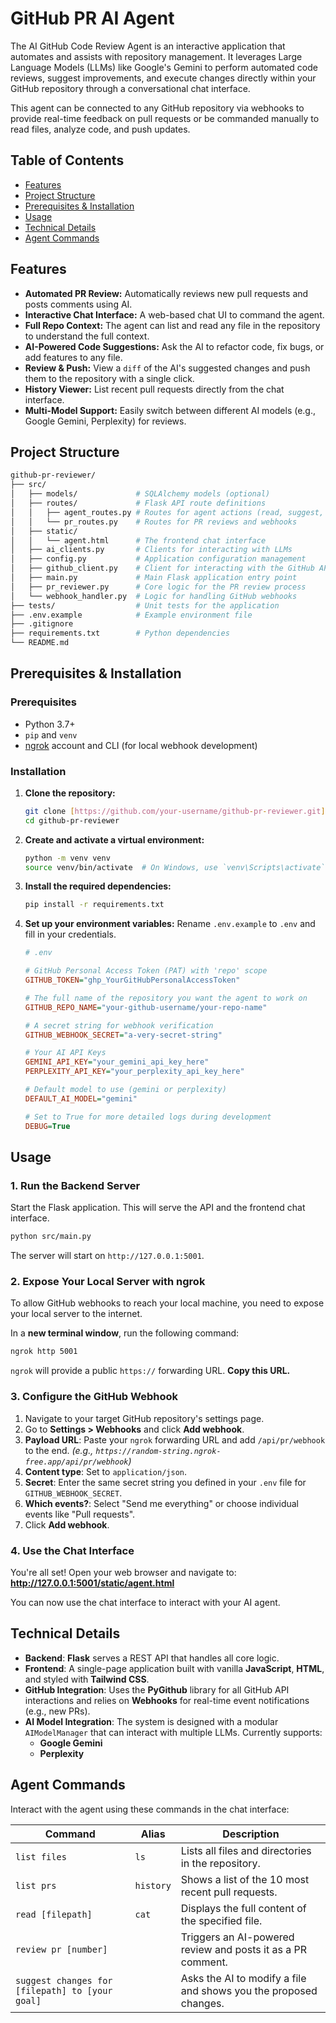 # GitHub PR AI Agent
The AI GitHub Code Review Agent is an interactive application that automates and assists with repository management. It leverages Large Language Models (LLMs) like Google's Gemini 
to perform automated code reviews, suggest improvements, and execute changes directly within your GitHub repository through a conversational chat interface.

This agent can be connected to any GitHub repository via webhooks to provide real-time feedback on pull requests or be commanded manually to read files, analyze code, and push updates.

## Table of Contents
- [Features](#Features)
- [Project Structure](#project-structure)
- [Prerequisites & Installation](#prerequisites--installation)
- [Usage](#usage)
- [Technical Details](#technical-details)
- [Agent Commands](#agent-commands)

## Features
- **Automated PR Review:** Automatically reviews new pull requests and posts comments using AI.
- **Interactive Chat Interface:** A web-based chat UI to command the agent.
- **Full Repo Context:** The agent can list and read any file in the repository to understand the full context.
- **AI-Powered Code Suggestions:** Ask the AI to refactor code, fix bugs, or add features to any file.
- **Review & Push:** View a `diff` of the AI's suggested changes and push them to the repository with a single click.
- **History Viewer:** List recent pull requests directly from the chat interface.
- **Multi-Model Support:** Easily switch between different AI models (e.g., Google Gemini, Perplexity) for reviews.

## Project Structure
```bash
github-pr-reviewer/
├── src/
│   ├── models/             # SQLAlchemy models (optional)
│   ├── routes/             # Flask API route definitions
│   │   ├── agent_routes.py # Routes for agent actions (read, suggest, push)
│   │   └── pr_routes.py    # Routes for PR reviews and webhooks
│   ├── static/
│   │   └── agent.html      # The frontend chat interface
│   ├── ai_clients.py       # Clients for interacting with LLMs
│   ├── config.py           # Application configuration management
│   ├── github_client.py    # Client for interacting with the GitHub API
│   ├── main.py             # Main Flask application entry point
│   ├── pr_reviewer.py      # Core logic for the PR review process
│   └── webhook_handler.py  # Logic for handling GitHub webhooks
├── tests/                  # Unit tests for the application
├── .env.example            # Example environment file
├── .gitignore
├── requirements.txt        # Python dependencies
└── README.md
```

## Prerequisites & Installation

### Prerequisites
- Python 3.7+
- `pip` and `venv`
- [ngrok](https://ngrok.com/download) account and CLI (for local webhook development)

### Installation
1.  **Clone the repository:**
    ```bash
    git clone [https://github.com/your-username/github-pr-reviewer.git](https://github.com/your-username/github-pr-reviewer.git)
    cd github-pr-reviewer
    ```
2.  **Create and activate a virtual environment:**
    ```bash
    python -m venv venv
    source venv/bin/activate  # On Windows, use `venv\Scripts\activate`
    ```
3.  **Install the required dependencies:**
    ```bash
    pip install -r requirements.txt
    ```
4.  **Set up your environment variables:**
    Rename `.env.example` to `.env` and fill in your credentials.
    ```ini
    # .env

    # GitHub Personal Access Token (PAT) with 'repo' scope
    GITHUB_TOKEN="ghp_YourGitHubPersonalAccessToken"

    # The full name of the repository you want the agent to work on
    GITHUB_REPO_NAME="your-github-username/your-repo-name"

    # A secret string for webhook verification
    GITHUB_WEBHOOK_SECRET="a-very-secret-string"

    # Your AI API Keys
    GEMINI_API_KEY="your_gemini_api_key_here"
    PERPLEXITY_API_KEY="your_perplexity_api_key_here"

    # Default model to use (gemini or perplexity)
    DEFAULT_AI_MODEL="gemini"

    # Set to True for more detailed logs during development
    DEBUG=True
    ```

## Usage

### 1. Run the Backend Server
Start the Flask application. This will serve the API and the frontend chat interface.
```bash
python src/main.py
```
The server will start on `http://127.0.0.1:5001`.

### 2. Expose Your Local Server with ngrok
To allow GitHub webhooks to reach your local machine, you need to expose your local server to the internet.

In a **new terminal window**, run the following command:
```bash
ngrok http 5001
```
`ngrok` will provide a public `https://` forwarding URL. **Copy this URL.**

### 3. Configure the GitHub Webhook
1.  Navigate to your target GitHub repository's settings page.
2.  Go to **Settings > Webhooks** and click **Add webhook**.
3.  **Payload URL**: Paste your `ngrok` forwarding URL and add `/api/pr/webhook` to the end.
    *(e.g., `https://random-string.ngrok-free.app/api/pr/webhook`)*
4.  **Content type**: Set to `application/json`.
5.  **Secret**: Enter the same secret string you defined in your `.env` file for `GITHUB_WEBHOOK_SECRET`.
6.  **Which events?**: Select "Send me everything" or choose individual events like "Pull requests".
7.  Click **Add webhook**.

### 4. Use the Chat Interface
You're all set! Open your web browser and navigate to:
**http://127.0.0.1:5001/static/agent.html**

You can now use the chat interface to interact with your AI agent.

## Technical Details
- **Backend**: **Flask** serves a REST API that handles all core logic.
- **Frontend**: A single-page application built with vanilla **JavaScript**, **HTML**, and styled with **Tailwind CSS**.
- **GitHub Integration**: Uses the **PyGithub** library for all GitHub API interactions and relies on **Webhooks** for real-time event notifications (e.g., new PRs).
- **AI Model Integration**: The system is designed with a modular `AIModelManager` that can interact with multiple LLMs. Currently supports:
    - **Google Gemini**
    - **Perplexity**

## Agent Commands
Interact with the agent using these commands in the chat interface:

| Command                                         | Alias     | Description                                                     |
| ----------------------------------------------- | --------- | --------------------------------------------------------------- |
| `list files`                                    | `ls`      | Lists all files and directories in the repository.              |
| `list prs`                                      | `history` | Shows a list of the 10 most recent pull requests.               |
| `read [filepath]`                               | `cat`     | Displays the full content of the specified file.                |
| `review pr [number]`                            |           | Triggers an AI-powered review and posts it as a PR comment.     |
| `suggest changes for [filepath] to [your goal]` |           | Asks the AI to modify a file and shows you the proposed changes.|
